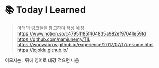 # :books: Today I Learned 

>아래의 링크들을 참고하여 작성 예정
https://www.notion.so/c47951185f404835a982ef97041e59fd
https://github.com/namjunemy/TIL
https://woowabros.github.io/experience/2017/07/17/resume.html
https://jojoldu.github.io/

이모지는 : 뒤에 영어로 대강 적으면 나옴
